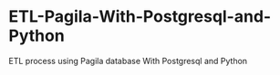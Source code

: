 # ETL-Pagila-With-Postgresql-and-Python
ETL process using Pagila database With Postgresql and Python

